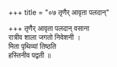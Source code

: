 +++
title = "०७ तृणैर् आवृता पलदान्"

+++
तृणैर् आवृता पलदान् वसाना  
रात्रीव शाला जगतो निवेशनी ।  
मिता पृथिव्यां तिष्ठति  
हस्तिनीव पद्वती ॥
